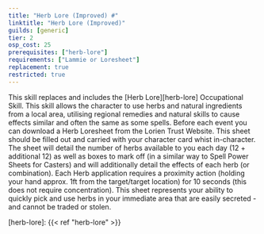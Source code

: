 ```yaml
---
title: "Herb Lore (Improved) #"
linktitle: "Herb Lore (Improved)"
guilds: [generic]
tier: 2
osp_cost: 25
prerequisites: ["herb-lore"]
requirements: ["Lammie or Loresheet"]
replacement: true
restricted: true
---
```

This skill replaces and includes the [Herb Lore][herb-lore] Occupational Skill. This skill allows the character to use herbs and natural ingredients from a local area, utilising regional remedies and natural skills to cause effects similar and often the same as some spells. Before each event you can download a Herb Loresheet from the Lorien Trust Website. This sheet should be filled out and carried with your character card whist in-character. The sheet will detail the number of herbs available to you each day (12 + additional 12) as well as boxes to mark off (in a similar way to Spell Power Sheets for Casters) and will additionally detail the effects of each herb (or combination). Each Herb application requires a proximity action (holding your hand approx. 1ft from the target/target location) for 10 seconds (this does not require concentration). This sheet represents your ability to quickly pick and use herbs in your immediate area that are easily secreted - and cannot be traded or stolen.

[herb-lore]: {{< ref "herb-lore" >}}